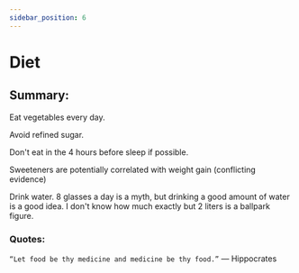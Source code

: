 ```yaml
---
sidebar_position: 6
---
```


# Diet

## Summary:

Eat vegetables every day.

Avoid refined sugar.

Don't eat in the 4 hours before sleep if possible.

Sweeteners are potentially correlated with weight gain (conflicting evidence)

Drink water. 8 glasses a day is a myth, but drinking a good amount of water 
is a good idea. I don't know how much exactly but 2 liters is a ballpark figure.


### Quotes:

`“Let food be thy medicine and medicine be thy food.”` ― Hippocrates






